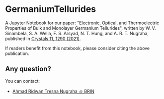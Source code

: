 # GermaniumTellurides

A Jupyter Notebook for our paper: "Electronic, Optical, and
Thermoelectric Properties of Bulk and Monolayer Germanium Tellurides",
written by W. V. Sinambela, S. A. Wella, F. S. Arsyad, N. T. Hung, and
A. R. T. Nugraha, published in <a
href="https://www.mdpi.com/2073-4352/11/11/1290">Crystals 11, 1290
(2021)</a>.

If readers benefit from this notebook, please consider citing the
above publication.

## Any question?

You can contact: 

- <a href="mailto:ahmad.ridwan.tresna.nugraha@brin.go.id">Ahmad Ridwan
Tresna Nugraha &#65131; BRIN</a>
